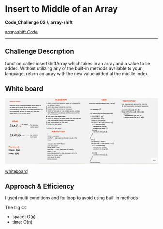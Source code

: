 
# Insert to Middle of an Array

**Code_Challenge 02 // array-shift**


[array-shift Code](./../array-shif/insert-shift-array.js)

----------------------


## Challenge Description
function called insertShiftArray which takes in an array and a value to be added. Without utilizing any of the built-in methods available to your language, return an array with the new value added at the middle index.

## White board

![array-shift](./insert-shift-array.PNG)

[whiteboard](https://miro.com/app/board/o9J_lDne1tw=/)

## Approach & Efficiency

I used multi conditions and for loop to avoid using built in methods 

The big O:
- space: O(n)
- time: O(n)


